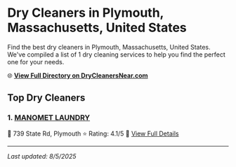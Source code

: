 # Dry Cleaners in Plymouth, Massachusetts, United States

Find the best dry cleaners in Plymouth, Massachusetts, United States. We've compiled a list of 1 dry cleaning services to help you find the perfect one for your needs.

🌐 **[View Full Directory on DryCleanersNear.com](https://drycleanersnear.com/city/US/Massachusetts/Plymouth)**

## Top Dry Cleaners

### 1. [MANOMET LAUNDRY](https://drycleanersnear.com/dryCleaner/6881944ba2f5b6ba0749a4f9/manomet-laundry)
📍 739 State Rd, Plymouth
⭐ Rating: 4.1/5
🔗 [View Full Details](https://drycleanersnear.com/dryCleaner/6881944ba2f5b6ba0749a4f9/manomet-laundry)


---

*Last updated: 8/5/2025*
